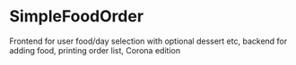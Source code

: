 # SimpleFoodOrder
Frontend for user food/day selection with optional dessert etc, backend for adding food, printing order list, Corona edition
